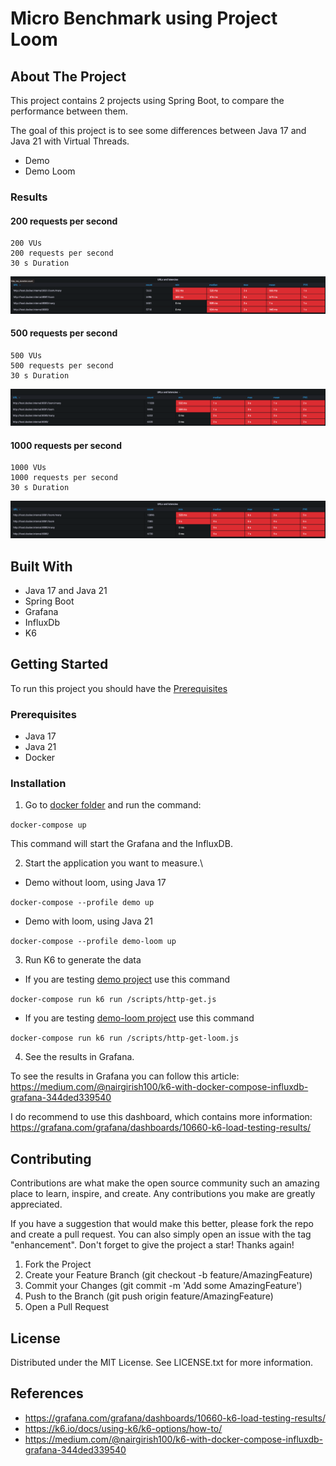 # Micro Benchmark using Project Loom

## About The Project

This project contains 2 projects using Spring Boot, to compare the performance between them.

The goal of this project is to see some differences between Java 17 and Java 21 with Virtual Threads.

* Demo
* Demo Loom

### Results

#### 200 requests per second
```
200 VUs
200 requests per second
30 s Duration
```
![200-requests-second.png](images/200-requests-second.png)

#### 500 requests per second
```
500 VUs
500 requests per second
30 s Duration
```
![500-requests-second.png](images/500-requests-second.png)


#### 1000 requests per second
```
1000 VUs
1000 requests per second
30 s Duration
```
![1000-requests-second.png](images/1000-requests-second.png)



## Built With

* Java 17 and Java 21
* Spring Boot
* Grafana
* InfluxDb
* K6


## Getting Started

To run this project you should have the [Prerequisites](#Prerequisites)

### Prerequisites

* Java 17
* Java 21
* Docker

### Installation

1. Go to [docker folder](docker) and run the command:

`docker-compose up`

This command will start the Grafana and the InfluxDB.

2. Start the application you want to measure.\

* Demo without loom, using Java 17

`docker-compose --profile demo up`

* Demo with loom, using Java 21

`docker-compose --profile demo-loom up`

3. Run K6 to generate the data

* If you are testing [demo project](demo) use this command

`docker-compose run k6 run /scripts/http-get.js`

* If you are testing [demo-loom project](demo-loom) use this command

`docker-compose run k6 run /scripts/http-get-loom.js`

4. See the results in Grafana.

To see the results in Grafana you can follow this article: https://medium.com/@nairgirish100/k6-with-docker-compose-influxdb-grafana-344ded339540

I do recommend to use this dashboard, which contains more information: https://grafana.com/grafana/dashboards/10660-k6-load-testing-results/

## Contributing

Contributions are what make the open source community such an amazing place to learn, inspire, and create. Any contributions you make are greatly appreciated.

If you have a suggestion that would make this better, please fork the repo and create a pull request. You can also simply open an issue with the tag "enhancement". Don't forget to give the project a star! Thanks again!

1. Fork the Project
2. Create your Feature Branch (git checkout -b feature/AmazingFeature)
3. Commit your Changes (git commit -m 'Add some AmazingFeature')
4. Push to the Branch (git push origin feature/AmazingFeature)
5. Open a Pull Request

## License

Distributed under the MIT License. See LICENSE.txt for more information.

## References

* https://grafana.com/grafana/dashboards/10660-k6-load-testing-results/
* https://k6.io/docs/using-k6/k6-options/how-to/
* https://medium.com/@nairgirish100/k6-with-docker-compose-influxdb-grafana-344ded339540